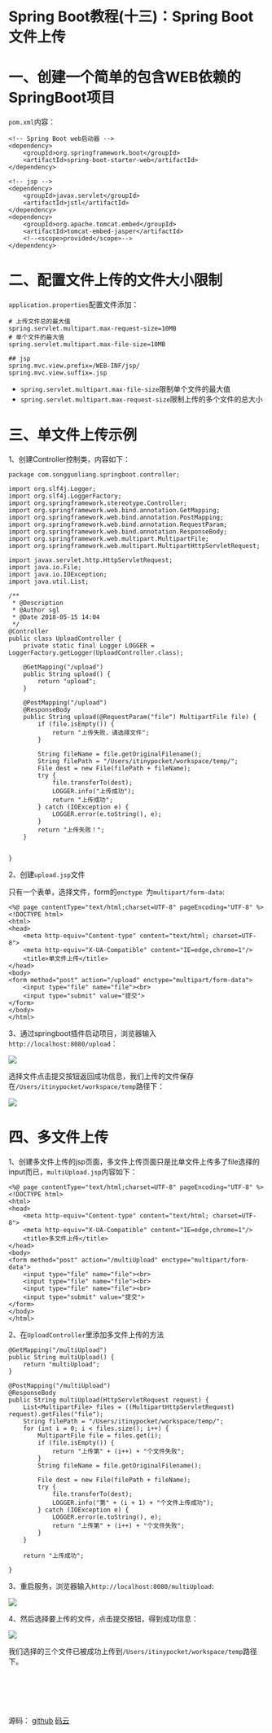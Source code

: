 # Spring Boot教程(十三)：Spring Boot文件上传


# 一、创建一个简单的包含WEB依赖的SpringBoot项目

`pom.xml`内容：

```
<!-- Spring Boot web启动器 -->
<dependency>
    <groupId>org.springframework.boot</groupId>
    <artifactId>spring-boot-starter-web</artifactId>
</dependency>

<!-- jsp -->
<dependency>
    <groupId>javax.servlet</groupId>
    <artifactId>jstl</artifactId>
</dependency>
<dependency>
    <groupId>org.apache.tomcat.embed</groupId>
    <artifactId>tomcat-embed-jasper</artifactId>
    <!--<scope>provided</scope>-->
</dependency>
```


# 二、配置文件上传的文件大小限制

`application.properties`配置文件添加：

```
# 上传文件总的最大值
spring.servlet.multipart.max-request-size=10MB
# 单个文件的最大值
spring.servlet.multipart.max-file-size=10MB

## jsp
spring.mvc.view.prefix=/WEB-INF/jsp/
spring.mvc.view.suffix=.jsp

```

- `spring.servlet.multipart.max-file-size`限制单个文件的最大值
- `spring.servlet.multipart.max-request-size`限制上传的多个文件的总大小

# 三、单文件上传示例

1、创建Controller控制类，内容如下：

```
package com.songguoliang.springboot.controller;

import org.slf4j.Logger;
import org.slf4j.LoggerFactory;
import org.springframework.stereotype.Controller;
import org.springframework.web.bind.annotation.GetMapping;
import org.springframework.web.bind.annotation.PostMapping;
import org.springframework.web.bind.annotation.RequestParam;
import org.springframework.web.bind.annotation.ResponseBody;
import org.springframework.web.multipart.MultipartFile;
import org.springframework.web.multipart.MultipartHttpServletRequest;

import javax.servlet.http.HttpServletRequest;
import java.io.File;
import java.io.IOException;
import java.util.List;

/**
 * @Description
 * @Author sgl
 * @Date 2018-05-15 14:04
 */
@Controller
public class UploadController {
    private static final Logger LOGGER = LoggerFactory.getLogger(UploadController.class);

    @GetMapping("/upload")
    public String upload() {
        return "upload";
    }

    @PostMapping("/upload")
    @ResponseBody
    public String upload(@RequestParam("file") MultipartFile file) {
        if (file.isEmpty()) {
            return "上传失败，请选择文件";
        }

        String fileName = file.getOriginalFilename();
        String filePath = "/Users/itinypocket/workspace/temp/";
        File dest = new File(filePath + fileName);
        try {
            file.transferTo(dest);
            LOGGER.info("上传成功");
            return "上传成功";
        } catch (IOException e) {
            LOGGER.error(e.toString(), e);
        }
        return "上传失败！";
    }

    
}

```

2、创建`upload.jsp`文件

只有一个表单，选择文件，form的`enctype `为`multipart/form-data`:

```
<%@ page contentType="text/html;charset=UTF-8" pageEncoding="UTF-8" %>
<!DOCTYPE html>
<html>
<head>
    <meta http-equiv="Content-type" content="text/html; charset=UTF-8">
    <meta http-equiv="X-UA-Compatible" content="IE=edge,chrome=1"/>
    <title>单文件上传</title>
</head>
<body>
<form method="post" action="/upload" enctype="multipart/form-data">
    <input type="file" name="file"><br>
    <input type="submit" value="提交">
</form>
</body>
</html>

```

3、通过springboot插件启动项目，浏览器输入`http://localhost:8080/upload`：

![](images/14_01.png)

选择文件点击提交按钮返回成功信息，我们上传的文件保存在`/Users/itinypocket/workspace/temp`路径下：

![](images/14_02.png)


# 四、多文件上传

1、创建多文件上传的jsp页面，多文件上传页面只是比单文件上传多了file选择的input而已，`multiUpload.jsp`内容如下：

```
<%@ page contentType="text/html;charset=UTF-8" pageEncoding="UTF-8" %>
<!DOCTYPE html>
<html>
<head>
    <meta http-equiv="Content-type" content="text/html; charset=UTF-8">
    <meta http-equiv="X-UA-Compatible" content="IE=edge,chrome=1"/>
    <title>多文件上传</title>
</head>
<body>
<form method="post" action="/multiUpload" enctype="multipart/form-data">
    <input type="file" name="file"><br>
    <input type="file" name="file"><br>
    <input type="file" name="file"><br>
    <input type="submit" value="提交">
</form>
</body>
</html>

```

2、在`UploadController`里添加多文件上传的方法

```
@GetMapping("/multiUpload")
public String multiUpload() {
    return "multiUpload";
}

@PostMapping("/multiUpload")
@ResponseBody
public String multiUpload(HttpServletRequest request) {
    List<MultipartFile> files = ((MultipartHttpServletRequest) request).getFiles("file");
    String filePath = "/Users/itinypocket/workspace/temp/";
    for (int i = 0; i < files.size(); i++) {
        MultipartFile file = files.get(i);
        if (file.isEmpty()) {
            return "上传第" + (i++) + "个文件失败";
        }
        String fileName = file.getOriginalFilename();

        File dest = new File(filePath + fileName);
        try {
            file.transferTo(dest);
            LOGGER.info("第" + (i + 1) + "个文件上传成功");
        } catch (IOException e) {
            LOGGER.error(e.toString(), e);
            return "上传第" + (i++) + "个文件失败";
        }
    }

    return "上传成功";

}
```

3、重启服务，浏览器输入`http://localhost:8080/multiUpload`:

![](images/14_03.png)

4、然后选择要上传的文件，点击提交按钮，得到成功信息：

![](images/14_04.png)

我们选择的三个文件已被成功上传到`/Users/itinypocket/workspace/temp`路径下。












<br><br><br><br>

源码： 
[github](https://github.com/itinypocket/spring-boot-study/tree/master/spring-boot-upload) 
[码云](https://gitee.com/itinypocket/spring-boot-study/tree/master/spring-boot-upload)


